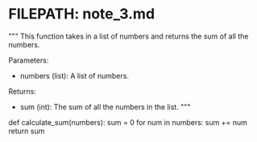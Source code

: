 # FILEPATH: note_3.md

"""
This function takes in a list of numbers and returns the sum of all the numbers.

Parameters:
- numbers (list): A list of numbers.

Returns:
- sum (int): The sum of all the numbers in the list.
"""

def calculate_sum(numbers):
    sum = 0
    for num in numbers:
        sum += num
    return sum
